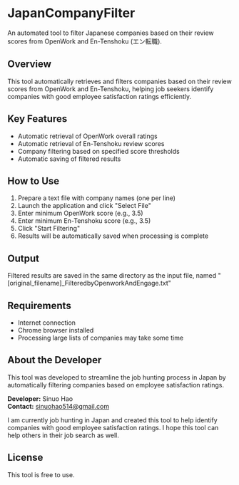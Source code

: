 # JapanCompanyFilter

An automated tool to filter Japanese companies based on their review scores from OpenWork and En-Tenshoku (エン転職).

## Overview
This tool automatically retrieves and filters companies based on their review scores from OpenWork and En-Tenshoku, helping job seekers identify companies with good employee satisfaction ratings efficiently.

## Key Features
- Automatic retrieval of OpenWork overall ratings
- Automatic retrieval of En-Tenshoku review scores
- Company filtering based on specified score thresholds
- Automatic saving of filtered results

## How to Use
1. Prepare a text file with company names (one per line)
2. Launch the application and click "Select File"
3. Enter minimum OpenWork score (e.g., 3.5)
4. Enter minimum En-Tenshoku score (e.g., 3.5)
5. Click "Start Filtering"
6. Results will be automatically saved when processing is complete

## Output
Filtered results are saved in the same directory as the input file, named "[original_filename]_FilteredbyOpenworkAndEngage.txt"

## Requirements
- Internet connection
- Chrome browser installed
- Processing large lists of companies may take some time

## About the Developer
This tool was developed to streamline the job hunting process in Japan by automatically filtering companies based on employee satisfaction ratings.

**Developer:** Sinuo Hao  
**Contact:** sinuohao514@gmail.com

I am currently job hunting in Japan and created this tool to help identify companies with good employee satisfaction ratings. I hope this tool can help others in their job search as well.

## License
This tool is free to use.
